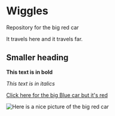 # Wiggles
Repository for the big red car

It travels here and it travels far.

## Smaller heading

**This text is in bold**

*This text is in italics*

[Click here for the big Blue car but it's red](https://www.youtube.com/watch?v=VWlNh8a8Xpk)

![Here is a nice picture of the big red car](https://www.theautochannel.com/news/2012/12/10/059734-volkswagen-big-red-car-auction-goes-live.1-lg.jpg)
